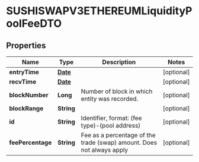 

# SUSHISWAPV3ETHEREUMLiquidityPoolFeeDTO

## Properties

Name | Type | Description | Notes
------------ | ------------- | ------------- | -------------
**entryTime** | [**Date**](Date.md) |  |  [optional]
**recvTime** | [**Date**](Date.md) |  |  [optional]
**blockNumber** | **Long** | Number of block in which entity was recorded. |  [optional]
**blockRange** | **String** |  |  [optional]
**id** | **String** | Identifier, format: (fee type)-(pool address) |  [optional]
**feePercentage** | **String** | Fee as a percentage of the trade (swap) amount. Does not always apply  |  [optional]





